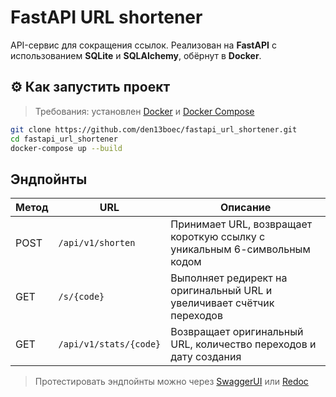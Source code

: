 # FastAPI URL shortener

API-сервис для сокращения ссылок. Реализован на **FastAPI** с использованием **SQLite** и **SQLAlchemy**, обёрнут в **Docker**.  

## ⚙️ Как запустить проект

> Требования: установлен [Docker](https://www.docker.com/) и [Docker Compose](https://docs.docker.com/compose/)

```bash
git clone https://github.com/den13boec/fastapi_url_shortener.git
cd fastapi_url_shortener
docker-compose up --build
```

## Эндпойнты

| Метод | URL                    | Описание                                                                  |
|-------|------------------------|---------------------------------------------------------------------------|
| POST  | `/api/v1/shorten`      | Принимает URL, возвращает короткую ссылку с уникальным 6-символьным кодом |
| GET   | `/s/{code}`            | Выполняет редирект на оригинальный URL и увеличивает счётчик переходов    |
| GET   | `/api/v1/stats/{code}` | Возвращает оригинальный URL, количество переходов и дату создания         |

>Протестировать эндпойнты можно через [SwaggerUI](http://127.0.0.1:8000/docs) или [Redoc](http://127.0.0.1:8000/redoc)
